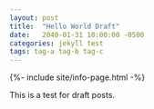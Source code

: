 ```yaml
---
layout: post
title:  "Hello World Draft"
date:   2040-01-31 10:00:00 -0500
categories: jekyll test
tags: tag-a tag-b tag-c
---
```


{%- include site/info-page.html -%}

This is a test for draft posts.
